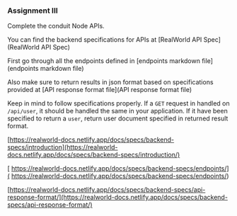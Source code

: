 ### Assignment III

Complete the conduit Node APIs.

You can find the backend specifications for APIs at [RealWorld API Spec](RealWorld API Spec)

First go through all the endpoints defined in [endpoints markdown file](endpoints markdown file)

Also make sure to return results in json format based on specifications provided at [API response format file](API response format file)

Keep in mind to follow specifications properly. If a `GET` request in handled on `/api/user`, it should be handled the same in your application. If it have been specified to return a `user`, return user document specified in returned result format.

[https://realworld-docs.netlify.app/docs/specs/backend-specs/introduction](https://realworld-docs.netlify.app/docs/specs/backend-specs/introduction/)

[ https://realworld-docs.netlify.app/docs/specs/backend-specs/endpoints/]( https://realworld-docs.netlify.app/docs/specs/backend-specs/endpoints/)

 [https://realworld-docs.netlify.app/docs/specs/backend-specs/api-response-format/](https://realworld-docs.netlify.app/docs/specs/backend-specs/api-response-format/)
